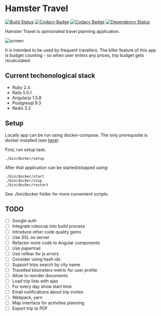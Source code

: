 Hamster Travel
==============

[![Build Status](https://travis-ci.org/altmer/hamster-travel.svg?branch=master)](https://travis-ci.org/altmer/hamster-travel)
[![Codacy Badge](https://api.codacy.com/project/badge/Grade/d914b00a63a9403b84445c4e7eafbfd1)](https://www.codacy.com/app/igendou/travel-planner?utm_source=github.com&amp;utm_medium=referral&amp;utm_content=altmer/travel-planner&amp;utm_campaign=Badge_Grade)
[![Codacy Badge](https://api.codacy.com/project/badge/Coverage/d914b00a63a9403b84445c4e7eafbfd1)](https://www.codacy.com/app/igendou/travel-planner?utm_source=github.com&amp;utm_medium=referral&amp;utm_content=altmer/travel-planner&amp;utm_campaign=Badge_Coverage)
[![Dependency Status](https://gemnasium.com/badges/github.com/altmer/hamster-travel.svg)](https://gemnasium.com/github.com/altmer/hamster-travel)

Hamster Travel is opinionated travel planning application.

![screen](http://amarchenko.de/img/posts/hamster-travel.png)

It is intended to be used by frequent travellers. The killer feature of this app
is budget counting - so when user enters any prices, trip budget gets recalculated.

## Current techonological stack

* Ruby 2.4
* Rails 5.0.1
* Angularjs 1.5.8
* Postgresql 9.3
* Redis 3.2

## Setup

Locally app can be run using docker-compose. The only prerequisite is docker installed (see [here](https://docs.docker.com/docker-for-mac/install/)).

First, run setup task:
```
./bin/docker/setup
```

After that application can be started/stopped using:

```
./bin/docker/start
./bin/docker/stop
./bin/docker/restart
```

See ./bin/docker folder for more convenient scripts.

## TODO

* [ ] Google auth
* [ ] Integrate rubocop into build process
* [ ] Introduce other code quality gems
* [ ] Use SSL on server
* [ ] Refactor more code to Angular components
* [ ] Use papertrail
* [ ] Use rollbar for js errors
* [ ] Consider using hash ids
* [ ] Support trips search by city name
* [ ] Travelled kilometers metric for user profile
* [ ] Allow to reorder documents
* [ ] Load trip lists with ajax
* [ ] For every day show start time
* [ ] Email notifications about trip invites
* [ ] Webpack, yarn
* [ ] Map interface for activities planning
* [ ] Export trip to PDF
